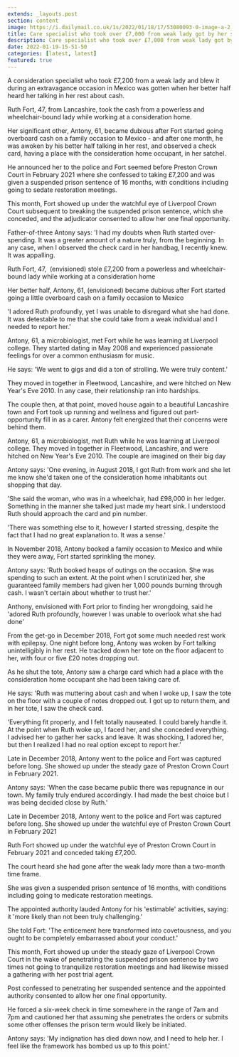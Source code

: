 ```yaml
---
extends: _layouts.post
section: content
image: https://i.dailymail.co.uk/1s/2022/01/18/17/53080093-0-image-a-2_1642526958479.jpg 
title: Care specialist who took over £7,000 from weak lady got by her significant other 
description: Care specialist who took over £7,000 from weak lady got by her significant other 
date: 2022-01-19-15-51-50 
categories: [latest, latest] 
featured: true 
--- 
```

A consideration specialist who took £7,200 from a weak lady and blew it during an extravagance occasion in Mexico was gotten when her better half heard her talking in her rest about cash.

Ruth Fort, 47, from Lancashire, took the cash from a powerless and wheelchair-bound lady while working at a consideration home.

Her significant other, Antony, 61, became dubious after Fort started going overboard cash on a family occasion to Mexico - and after one month, he was awoken by his better half talking in her rest, and observed a check card, having a place with the consideration home occupant, in her satchel.

He announced her to the police and Fort seemed before Preston Crown Court in February 2021 where she confessed to taking £7,200 and was given a suspended prison sentence of 16 months, with conditions including going to sedate restoration meetings.

This month, Fort showed up under the watchful eye of Liverpool Crown Court subsequent to breaking the suspended prison sentence, which she conceded, and the adjudicator consented to allow her one final opportunity.

Father-of-three Antony says: 'I had my doubts when Ruth started over-spending. It was a greater amount of a nature truly, from the beginning. In any case, when I observed the check card in her handbag, I recently knew. It was appalling.

Ruth Fort, 47,  (envisioned) stole £7,200 from a powerless and wheelchair-bound lady while working at a consideration home

Her better half, Antony, 61, (envisioned) became dubious after Fort started going a little overboard cash on a family occasion to Mexico

'I adored Ruth profoundly, yet I was unable to disregard what she had done. It was detestable to me that she could take from a weak individual and I needed to report her.'

Antony, 61, a microbiologist, met Fort while he was learning at Liverpool college. They started dating in May 2008 and experienced passionate feelings for over a common enthusiasm for music.

He says: 'We went to gigs and did a ton of strolling. We were truly content.'

They moved in together in Fleetwood, Lancashire, and were hitched on New Year's Eve 2010. In any case, their relationship ran into hardships.

The couple then, at that point, moved house again to a beautiful Lancashire town and Fort took up running and wellness and figured out part-opportunity fill in as a carer. Antony felt energized that their concerns were behind them.

Antony, 61, a microbiologist, met Ruth while he was learning at Liverpool college. They moved in together in Fleetwood, Lancashire, and were hitched on New Year's Eve 2010. The couple are imagined on their big day

Antony says: 'One evening, in August 2018, I got Ruth from work and she let me know she'd taken one of the consideration home inhabitants out shopping that day.

'She said the woman, who was in a wheelchair, had £98,000 in her ledger. Something in the manner she talked just made my heart sink. I understood Ruth should approach the card and pin number.

'There was something else to it, however I started stressing, despite the fact that I had no great explanation to. It was a sense.'

In November 2018, Antony booked a family occasion to Mexico and while they were away, Fort started sprinkling the money.

Antony says: 'Ruth booked heaps of outings on the occasion. She was spending to such an extent. At the point when I scrutinized her, she guaranteed family members had given her 1,000 pounds burning through cash. I wasn't certain about whether to trust her.'

Anthony, envisioned with Fort prior to finding her wrongdoing, said he 'adored Ruth profoundly, however I was unable to overlook what she had done'

From the get-go in December 2018, Fort got some much needed rest work with epilepsy. One night before long, Antony was woken by Fort talking unintelligibly in her rest. He tracked down her tote on the floor adjacent to her, with four or five £20 notes dropping out.

As he shut the tote, Antony saw a charge card which had a place with the consideration home occupant she had been taking care of.

He says: 'Ruth was muttering about cash and when I woke up, I saw the tote on the floor with a couple of notes dropped out. I got up to return them, and in her tote, I saw the check card.

'Everything fit properly, and I felt totally nauseated. I could barely handle it. At the point when Ruth woke up, I faced her, and she conceded everything. I advised her to gather her sacks and leave. It was shocking, I adored her, but then I realized I had no real option except to report her.'

Late in December 2018, Antony went to the police and Fort was captured before long. She showed up under the steady gaze of Preston Crown Court in February 2021.

Antony says: 'When the case became public there was repugnance in our town. My family truly endured accordingly. I had made the best choice but I was being decided close by Ruth.'

Late in December 2018, Antony went to the police and Fort was captured before long. She showed up under the watchful eye of Preston Crown Court in February 2021

Ruth Fort showed up under the watchful eye of Preston Crown Court in February 2021 and conceded taking £7,200.

The court heard she had gone after the weak lady more than a two-month time frame.

She was given a suspended prison sentence of 16 months, with conditions including going to medicate restoration meetings.

The appointed authority lauded Antony for his 'estimable' activities, saying: it 'more likely than not been truly challenging.'

She told Fort: 'The enticement here transformed into covetousness, and you ought to be completely embarrassed about your conduct.'

This month, Fort showed up under the steady gaze of Liverpool Crown Court in the wake of penetrating the suspended prison sentence by two times not going to tranquilize restoration meetings and had likewise missed a gathering with her post trial agent.

Post confessed to penetrating her suspended sentence and the appointed authority consented to allow her one final opportunity.

He forced a six-week check in time somewhere in the range of 7am and 7pm and cautioned her that assuming she penetrates the orders or submits some other offenses the prison term would likely be initiated.

Antony says: 'My indignation has died down now, and I need to help her. I feel like the framework has bombed us up to this point.'